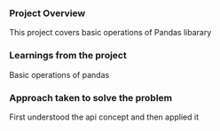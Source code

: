 ### Project Overview

 This project covers basic operations of Pandas libarary


### Learnings from the project

 Basic operations of pandas


### Approach taken to solve the problem

 First understood the api concept and then applied it


